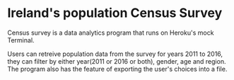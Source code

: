 # Ireland's population Census Survey

Census survey is a data analytics program that runs on Heroku's mock Terminal.

Users can retreive population data from the survey for years 2011 to 2016, they can filter by either year(2011 or 2016 or both), gender, age and region.
The program also has the feature of exporting the user's choices into a file.

